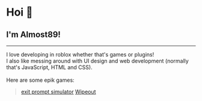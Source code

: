 # Hoi 👋
## I'm Almost89!

-----

I love developing in roblox whether that's games or plugins!<br/>
I also like messing around with UI design and web development (normally that's JavaScript, HTML and CSS).<br/>
<br/>
Here are some epik games:
> [exit prompt simulator](https://www.roblox.com/games/10877886306/eps)
> [Wipeout](https://www.roblox.com/games/8452582545/wo)
